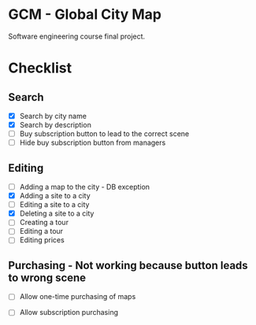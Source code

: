 # GCM - Global City Map
Software engineering course final project.

# Checklist
## Search 
- [x] Search by city name
- [x] Search by description
- [ ] Buy subscription button to lead to the correct scene
- [ ] Hide buy subscription button from managers

## Editing
- [ ] Adding a map to the city - DB exception
- [x] Adding a site to a city 
- [ ] Editing a site to a city
- [x] Deleting a site to a city
- [ ] Creating a tour
- [ ] Editing a tour
- [ ] Editing prices

## Purchasing - Not working because button leads to wrong scene
- [ ] Allow one-time purchasing of maps
- [ ] Allow subscription purchasing

